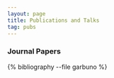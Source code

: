 ```yaml
---
layout: page
title: Publications and Talks
tag: pubs
---
```


### Journal Papers

{% bibliography --file garbuno %}